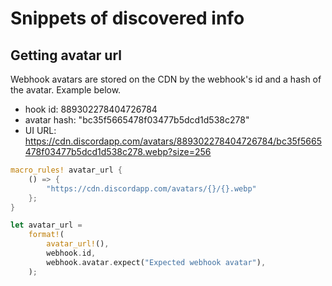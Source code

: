 # Snippets of discovered info

## Getting avatar url

Webhook avatars are stored on the CDN by the webhook's id and a hash of the avatar. Example below.

- hook id: 889302278404726784
- avatar hash: "bc35f5665478f03477b5dcd1d538c278"
- UI URL: https://cdn.discordapp.com/avatars/889302278404726784/bc35f5665478f03477b5dcd1d538c278.webp?size=256

```rs
macro_rules! avatar_url {
    () => {
        "https://cdn.discordapp.com/avatars/{}/{}.webp"
    };
}

let avatar_url =
	format!(
		avatar_url!(),
		webhook.id,
		webhook.avatar.expect("Expected webhook avatar"),
	);

```
